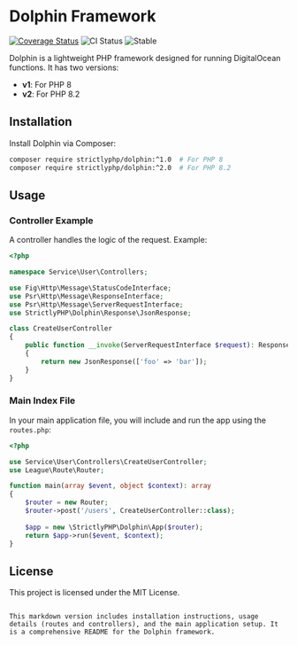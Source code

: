 # Dolphin Framework

[![Coverage Status](https://coveralls.io/repos/github/strictlyPHP/dolphin/badge.svg?branch=main)](https://coveralls.io/github/strictlyPHP/dolphin?branch=main)
![CI Status](https://github.com/strictlyPHP/dolphin/actions/workflows/test-main.yml/badge.svg)
![Stable](https://img.shields.io/packagist/v/strictlyphp/dolphpin)

Dolphin is a lightweight PHP framework designed for running DigitalOcean functions. It has two versions:

- **v1**: For PHP 8
- **v2**: For PHP 8.2

## Installation

Install Dolphin via Composer:

```bash
composer require strictlyphp/dolphin:^1.0  # For PHP 8
composer require strictlyphp/dolphin:^2.0  # For PHP 8.2
```

## Usage

### Controller Example

A controller handles the logic of the request. Example:

```php
<?php

namespace Service\User\Controllers;

use Fig\Http\Message\StatusCodeInterface;
use Psr\Http\Message\ResponseInterface;
use Psr\Http\Message\ServerRequestInterface;
use StrictlyPHP\Dolphin\Response\JsonResponse;

class CreateUserController
{
    public function __invoke(ServerRequestInterface $request): ResponseInterface
    {
        return new JsonResponse(['foo' => 'bar']);
    }
}
```

### Main Index File

In your main application file, you will include and run the app using the `routes.php`:

```php
<?php

use Service\User\Controllers\CreateUserController;
use League\Route\Router;

function main(array $event, object $context): array
{
    $router = new Router;
    $router->post('/users', CreateUserController::class);
    
    $app = new \StrictlyPHP\Dolphin\App($router);
    return $app->run($event, $context);
}
```

## License

This project is licensed under the MIT License.
```

This markdown version includes installation instructions, usage details (routes and controllers), and the main application setup. It is a comprehensive README for the Dolphin framework.